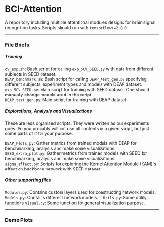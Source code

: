 # BCI-Attention
A repository including multiple attentional modules designs for brain signal recognition tasks.
Scripts should run with `tensorflow>=2.8.0`

------

### File Briefs  
  ##### Training
`cv_exp.sh`: Bash script for calling `exp_5CV_SEED.py` with data from different subjects in SEED dataset.  
`DEAP_benchmark.sh`: Bash script for calling `DEAP_test_gen.py` specifying different subjects, experiment types and models with DEAP dataset.  
`exp_5CV_SEED.py`: Main script for training with SEED dataset. One should manually change models used in the script.  
`DEAP_test_gen.py`: Main script for training with DEAP dataset.  

  ##### Explorations, Analysis and Visualizations 
  These are less organised scripts. They were written as our experiments goes. So you probably will not use all contents in a given script, but just some parts of it for your purpose. 
  
  `DEAP_Plots.py`: Gather metrics from trained models with DEAP for benchmarking, analysis and make some visualizations.  
  `SEED_extra_plot.py`: Gather metrics from trained models with SEED for benchmarking, analysis and make some visualizations.  
  `sigma_effect.py`: Scripts for exploring the Kernel Attention Module (KAM)'s effect on backbone network with SEED dataset.
  
  ##### Other supporting files  
  `Modules.py`: Contains custom layers used for constructing network models.  
  `Models.py`: Contains different network models.
  ``
   `Utils.py`: Some utility functions
   `Visual.py`: Some function for general visualization purpose.  
   
------
### Demo Plots
